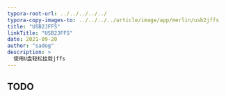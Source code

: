 ```yaml
---
typora-root-url: ../../../../../
typora-copy-images-to: ../../../../article/image/app/merlin/usb2jffs
title: "USB2JFFS"
linkTitle: "USB2JFFS"
date: 2021-09-20
author: "sadog"
description: >
  使用U盘轻松挂载jffs
---
```


## TODO


